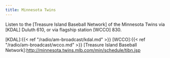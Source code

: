 ```yaml
---
title: Minnesota Twins
---
```

Listen to the [Treasure Island Baseball Network] of the Minnesota
Twins via [KDAL] Duluth 610, or via flagship station [WCCO] 830.

[KDAL]:{{< ref "/radio/am-broadcast/kdal.md" >}}
[WCCO]:{{< ref "/radio/am-broadcast/wcco.md" >}}
[Treasure Island Baseball Network]:http://minnesota.twins.mlb.com/min/schedule/tibn.jsp
